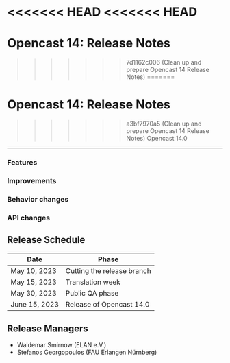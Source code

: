 <<<<<<< HEAD
<<<<<<< HEAD
=======
# Opencast 14: Release Notes

>>>>>>> 7d1162c006 (Clean up and prepare Opencast 14 Release Notes)
=======
# Opencast 14: Release Notes

>>>>>>> a3bf7970a5 (Clean up and prepare Opencast 14 Release Notes)
Opencast 14.0
-------------

### Features


### Improvements


### Behavior changes


### API changes




Release Schedule
----------------

| Date                        | Phase                       |
|-----------------------------|-----------------------------|
| May 10, 2023                | Cutting the release branch  |
| May 15, 2023                | Translation week            |
| May 30, 2023                | Public QA phase             |
| June 15, 2023               | Release of Opencast 14.0    |

Release Managers
----------------

- Waldemar Smirnow (ELAN e.V.)
- Stefanos Georgopoulos (FAU Erlangen Nürnberg)
